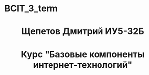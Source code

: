 # BCIT_3_term
<h1 align="center">Щепетов Дмитрий ИУ5-32Б</a> 
<h1 align="center">Курс "Базовые компоненты интернет-технологий"</a> 
